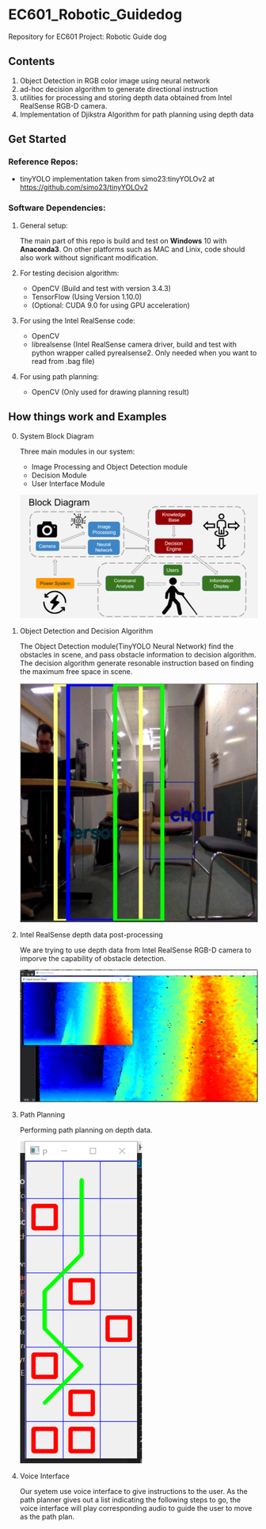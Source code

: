# EC601_Robotic_Guidedog
Repository for EC601 Project: Robotic Guide dog

## Contents

1. Object Detection in RGB color image using neural network
2. ad-hoc decision algorithm to generate directional instruction
3. utilities for processing and storing depth data obtained from Intel RealSense RGB-D camera.
4. Implementation of Djikstra Algorithm for path planning using depth data

## Get Started

### Reference Repos: 
* tinyYOLO implementation taken from simo23:tinyYOLOv2 at https://github.com/simo23/tinyYOLOv2

### Software Dependencies:
1. General setup:
    
    The main part of this repo is build and test on **Windows** 10 with **Anaconda3**. On other platforms such as MAC and Linix, code should also work without significant modification.
2. For testing decision algorithm:

    * OpenCV (Build and test with version 3.4.3)
    * TensorFlow (Using Version 1.10.0)
    * (Optional: CUDA 9.0 for using GPU acceleration)
3. For using the Intel RealSense code:

    * OpenCV
    * librealsense (Intel RealSense camera driver, build and test with python wrapper called pyrealsense2. Only needed when you want to read from .bag file)
4. For using path planning:
   
   * OpenCV (Only used for drawing planning result) 

## How things work and Examples

0. System Block Diagram
   
   Three main modules in our system:
   
   * Image Processing and Object Detection module
   * Decision Module
   * User Interface Module 

    ![block image](images/block_diagram.png "Block Diagram")
1. Object Detection and Decision Algorithm
   
    The Object Detection module(TinyYOLO Neural Network) find the obstacles in scene, and pass obstacle information to decision algorithm. The decision algorithm generate resonable instruction based on finding the maximum free space in scene.

   ![decision image](images/decision.jpg "Detection and Decision")
2. Intel RealSense depth data post-processing

    We are trying to use depth data from Intel RealSense RGB-D camera to imporve the capability of obstacle detection.

    ![depth data](images/hole_filling.jpg "Image Processing")
3. Path Planning
   
   Performing path planning on depth data.

   ![path planning](images/path_planning.png "Path Planning")
4. Voice Interface
   
   Our syetem use voice interface to give instructions to the user. As the path planner gives out a list indicating the following steps to go, the voice interface will play corresponding audio to guide the user to move as the path plan.
